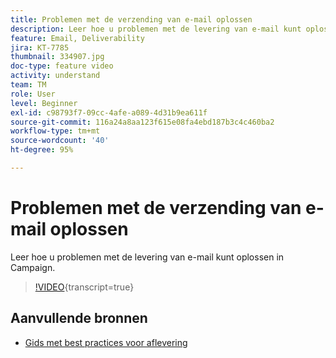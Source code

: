 ```yaml
---
title: Problemen met de verzending van e-mail oplossen
description: Leer hoe u problemen met de levering van e-mail kunt oplossen in Campaign.
feature: Email, Deliverability
jira: KT-7785
thumbnail: 334907.jpg
doc-type: feature video
activity: understand
team: TM
role: User
level: Beginner
exl-id: c98793f7-09cc-4afe-a089-4d31b9ea611f
source-git-commit: 116a24a8aa123f615e08fa4ebd187b3c4c460ba2
workflow-type: tm+mt
source-wordcount: '40'
ht-degree: 95%

---
```


# Problemen met de verzending van e-mail oplossen

Leer hoe u problemen met de levering van e-mail kunt oplossen in Campaign.

>[!VIDEO](https://video.tv.adobe.com/v/334907?quality=12&learn=on){transcript=true}

## Aanvullende bronnen

* [Gids met best practices voor aflevering](https://experienceleague.adobe.com/docs/deliverability-learn/deliverability-best-practice-guide/introduction.html?lang=nl)
